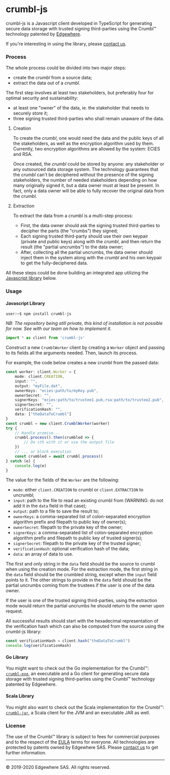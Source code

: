 # crumbl-js

crumbl-js is a Javascript client developed in TypeScript for generating secure data storage with trusted signing third-parties using the Crumbl&trade; technology patented by [Edgewhere](https://www.edgewhere.fr).

If you're interesting in using the library, please [contact us](mailto:contact@edgewhere.fr).

### Process ###

The whole process could be divided into two major steps:
* create the _crumbl_ from a source data;
* extract the data out of a _crumbl_.

The first step involves at least two stakeholders, but preferably four for optimal security and sustainability:
* at least one "owner" of the data, ie. the stakeholder that needs to securely store it;
* three signing trusted third-parties who shall remain unaware of the data.

1. Creation

    To create the _crumbl_, one would need the data and the public keys of all the stakeholders, as well as the encryption algorithm used by them.
    Currently, two encryption algorithms are allowed by the system: ECIES and RSA.

    Once created, the _crumbl_ could be stored by anyone: any stakeholder or any outsourced data storage system. 
    The technology guarantees that the _crumbl_ can't be deciphered without the presence of the signing stakeholders, the number of needed stakeholders depending on how many originally signed it, but a data owner must at least be present. In fact, only a data owner will be able to fully recover the original data from the _crumbl_.

2. Extraction

    To extract the data from a _crumbl_ is a multi-step process:
    * First, the data owner should ask the signing trusted third-parties to decipher the parts (the "crumbs") they signed;
    * Each signing trusted third-party should use their own keypair (private and public keys) along with the _crumbl_, and then return the result (the "partial uncrumbs") to the data owner;
    * After, collecting all the partial uncrumbs, the data owner should inject them in the system along with the _crumbl_ and his own keypair to get the fully-deciphered data.


All these steps could be done building an integrated app utilizing the [Javascript library](#javascript-library) below.


### Usage ###

#### Javascript Library ####

```console
user:~$ npm install crumbl-js
```
_NB: The repository being still private, this kind of installation is not possible for now. See with our team on how to implement it._

```typescript
import * as client from 'crumbl-js'
```

Construct a new `CrumblWorker` client by creating a `Worker` object and passing to its fields all the arguments needed.
Then, launch its process.

For example, the code below creates a new crumbl from the passed data:
```typescript
const worker: client.Worker = {
    mode: client.CREATION,
    input: "",
    output: "myFile.dat",
    ownerKeys: "ecies:path/to/myKey.pub",
    ownerSecret: "",
    signerKeys: "ecies:path/to/trustee1.pub,rsa:path/to/trustee2.pub",
    signerSecret: "",
    verificationHash: "",
    data: ["theDataToCrumbl"]
}
const crumbl = new client.CrumblWorker(worker)
try {
    // Handle promise...
    crumbl.process().then(crumbled => {
        // Do sth with it or use the output file
    })
    // ... or block execution
    const crumbled = await crumbl.process()
} catch (e) {
    console.log(e)
}
```

The value for the fields of the `Worker` are the following:
* `mode`: either `client.CREATION` to crumbl or `client.EXTRACTION` to uncrumbl;
* `input`: path to the file to read an existing crumbl from (WARNING: do not add it in the `data` field in that case);
* `output`: path to a file to save the result to;
* `ownerKeys`: a comma-separated list of colon-separated encryption algorithm prefix and filepath to public key of owner(s);
* `ownerSecret`: filepath to the private key of the owner;
* `signerKeys`: a comma-separated list of colon-separated encryption algorithm prefix and filepath to public key of trusted signer(s);
* `signerSecret`: filepath to the private key of the trusted signer;
* `verificationHash`: optional verification hash of the data;
* `data`: an array of data to use.

The first and only string in the `data` field should be the source to crumbl when using the creation mode.
For the extraction mode, the first string in the `data` field should be the crumbled string, except when the `input` field points to it.
The other strings to provide in the `data` field should be the partial uncrumbs coming from the trustees if the user is one of the data owner.

If the user is one of the trusted signing third-parties, using the extraction mode would return the partial uncrumbs he should return to the owner upon request.

All successful results should start with the hexadecimal representation of the verification hash which can also be computed from the source using the crumbl-js library:
```typescript
const verificationHash = client.hash("theDataToCrumbl")
console.log(verificationHash)
```

#### Go Library ####

You might want to check out the Go implementation for the Crumbl&trade;: [`crumbl-exe`](https://github.com/edgewhere/crumbl-exe), an executable and a Go client for generating secure data storage with trusted signing third-parties using the Crumbl&trade; technology patented by Edgewhere.


#### Scala Library ####

You might also want to check out the Scala implementation for the Crumbl&trade;: [`crumbl-jar`](https://github.com/edgewhere/crumbl-jar), a Scala client for the JVM and an executable JAR as well.


### License ###

The use of the Crumbl&trade; library is subject to fees for commercial purposes and to the respect of the [EULA](LICENSE.md) terms for everyone. All technologies are protected by patents owned by Edgewhere SAS.
Please [contact us](mailto:contact@edgehere.fr) to get further information.


<hr />
&copy; 2019-2020 Edgewhere SAS. All rights reserved.